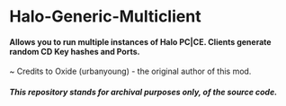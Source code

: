 # Halo-Generic-Multiclient
#### Allows you to run multiple instances of Halo PC|CE. Clients generate random CD Key hashes and Ports.

~ Credits to Oxide (urbanyoung) - the original author of this mod.

##### This repository stands for archival purposes only, of the source code.

